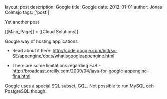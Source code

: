 layout: post
description: Google
title: Google
date: 2012-01-01
author: Jonas Colmsjo
tags: ['post']

Yet another post





[[Main_Page]] > [[Cloud Solutions]]

Google way of hosting applications


* Read about it here: http://code.google.com/intl/sv-SE/appengine/docs/whatisgoogleappengine.html

* There are some limitations regarding EJB - http://broadcast.oreilly.com/2009/04/java-for-google-appengine-fina.html


Google uses a special SQL subset, GQL. Not possible to run MySQL och PostgreSQL though.
